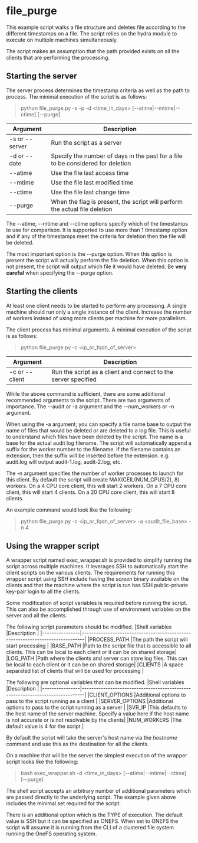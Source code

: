 # file_purge
This example script walks a file structure and deletes file according to the different timestamps on a file. The script relies on the hydra module to execute on multiple machines simultaneously.

The script makes an assumption that the path provided exists on all the clients that are performing the processing.

## Starting the server
The server process determines the timestamp criteria as well as the path to process. The minimal execution of the script is as follows:
> python file_purge.py -s -p <path> -d <time_in_days> [--atime|--mtime|--ctime] [--purge] 

|Argument        |Description                                                                    |
|----------------|-------------------------------------------------------------------------------|
|-s or --server  |Run the script as a server                                                     |
|-d or --date    |Specify the number of days in the past for a file to be considered for deletion|
|--atime         |Use the file last access time                                                  |
|--mtime         |Use the file last modified time                                                |
|--ctime         |Use the file last change time                                                  |
|--purge         |When the flag is present, the script will perform the actual file deletion     |

The --atime, --mtime and --ctime options specify which of the timestamps to use for comparison. It is supported to use more than 1 timestamp option and if any of the timestamps meet the criteria for deletion then the file will be deleted.

The most important option is the --purge option. When this option is present the script will actually perform the file deletion. When this option is not present, the script will output which file it would have deleted. Be **very careful** when specifying the --purge option.

## Starting the clients
At least one client needs to be started to perform any processing. A single machine should run only a single instance of the client. Increase the number of workers instead of using more clients per machine for more parallelism.

The client process has minimal arguments. A minimal execution of the script is as follows:
> python file_purge.py -c <ip_or_fqdn_of_server>

|Argument        |Description                                                                    |
|----------------|-------------------------------------------------------------------------------|
|-c or --client  |Run the script as a client and connect to the server specified                 |

While the above command is sufficient, there are some additional recommended arguments to the script. There are two arguments of importance. The --audit or -a argument and the --num_workers or -n argument.

When using the -a argument, you can specify a file name base to output the name of files that would be deleted or are deleted to a log file. This is useful to understand which files have been deleted by the script. The name is a base for the actual audit log filename. The script will automatically append a suffix for the worker number to the filename. If the filename contains an extension, then the suffix will be inserted before the extension. e.g. audit.log will output audit-1.log, audit-2.log, etc.

The -n argument specifies the number of worker processes to launch for this client. By default the script will create MAX(CEIL(NUM_CPUS/2), 8) workers. On a 4 CPU core client, this will start 2 workers. On a 7 CPU core client, this will start 4 clients. On a 20 CPU core client, this will start 8 clients.

An example command would look like the following:
> python file_purge.py -c <ip_or_fqdn_of_server> -a <audit_file_base> -n 4

## Using the wrapper script
A wrapper script named exec_wrapper.sh is provided to simplify running the script across multiple machines. It leverages SSH to automatically start the client scripts on the various clients. The requirements for running this wrapper script using SSH include having the *screen* binary available on the clients and that the machine where the script is run has SSH public-private key-pair login to all the clients.

Some modification of script variables is required before running the script. This can also be accomplished through use of environment variables on the server and all the clients.

The following script parameters should be modified.
|Shell variables |Description                                                                    |
|----------------|-------------------------------------------------------------------------------|
|PROCESS_PATH    |The path the script will start processing                                      |
|BASE_PATH       |Path to the script file that is accessible to all clients. This can be local to each client or it can be on shared storage|
|LOG_PATH        |Path where the clients and server can store log files. This can be local to each client or it can be on shared storage|
|CLIENTS         |A space separated list of clients that will be used for processing             |

The following are optional variables that can be modified.
|Shell variables |Description                                                                    |
|----------------|-------------------------------------------------------------------------------|
|CLIENT_OPTIONS  |Additional options to pass to the script running as a client                   |
|SERVER_OPTIONS  |Additional options to pass to the script running as a server                   |
|SVR_IP          |This defaults to the host name of the server machine. Specify a value here if the host name is not accurate or is not resolvable by the clients|
|NUM_WORKERS     |The default value is 4 for the script                                          |

By default the script will take the server's host name via the *hostname* command and use this as the destination for all the clients. 

On a machine that will be the server the simplest execution of the wrapper script looks like the following:
> bash exec_wrapper.sh -d <time_in_days> [--atime|--mtime|--ctime] [--purge]

The shell script accepts an arbitrary number of additional parameters which are passed directly to the underlying script. The example given above includes the minimal set required for the script. 

There is an additional option which is the TYPE of execution. The default value is SSH but it can be specified as ONEFS. When set to ONEFS the script will assume it is running from the CLI of a clustered file system running the OneFS operating system.